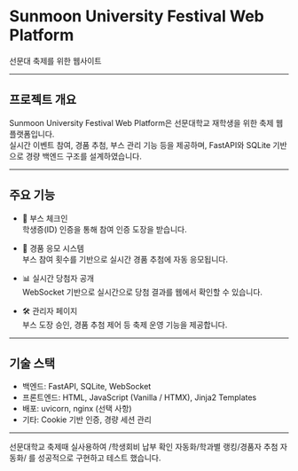 # Sunmoon University Festival Web Platform
선문대 축제를 위한 웹사이트

---

## 프로젝트 개요

Sunmoon University Festival Web Platform은 선문대학교 재학생을 위한 축제 웹 플랫폼입니다.  
실시간 이벤트 참여, 경품 추첨, 부스 관리 기능 등을 제공하며, FastAPI와 SQLite 기반으로 경량 백엔드 구조를 설계하였습니다.

---

## 주요 기능

- 🎪 부스 체크인  
  학생증(ID) 인증을 통해 참여 인증 도장을 받습니다.

- 🧾 경품 응모 시스템  
  부스 참여 횟수를 기반으로 실시간 경품 추첨에 자동 응모됩니다.

- 📊 실시간 당첨자 공개  
  WebSocket 기반으로 실시간으로 당첨 결과를 웹에서 확인할 수 있습니다.

- 🛠 관리자 페이지  
  부스 도장 승인, 경품 추첨 제어 등 축제 운영 기능을 제공합니다.

---

## 기술 스택

- 백엔드: FastAPI, SQLite, WebSocket  
- 프론트엔드: HTML, JavaScript (Vanilla / HTMX), Jinja2 Templates  
- 배포: uvicorn, nginx (선택 사항)  
- 기타: Cookie 기반 인증, 경량 세션 관리

---

선문대학교 축제때 실사용하여 /학생회비 납부 확인 자동화/학과별 랭킹/경품자 추첨 자동화/
를 성공적으로 구현하고 테스트 했습니다.

